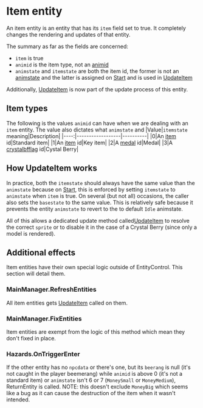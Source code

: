 # Item entity
An item entity is an entity that has its `item` field set to true. It completely changes the rendering and updates of that entity.

The summary as far as the fields are concerned:
- `item` is true
- `animid` is the item type, not an [animid](../../Enums%20and%20IDs/AnimIDs.md)
- `animstate` and `itemstate` are both the item id, the former is not an [animstate](Animations/animstate.md) and the latter is assigned on [Start](Start.md) and is used in [UpdateItem](Update%20process/UpdateItem.md)

Additionally, [UpdateItem](Update%20process/UpdateItem.md) is now part of the update process of this entity.

## Item types
The following is the values `animid` can have when we are dealing with an `item` entity. The value also dictates what `animstate` and 
|Value|`itemstate` meaning|Description|
|----:|------------------|----------|
|0|An [item](../../Enums%20and%20IDs/Items.md) id|Standard item|
|1|An [item](../../Enums%20and%20IDs/Items.md) id|Key item|
|2|A [medal](../../Enums%20and%20IDs/Items.md) id|Medal|
|3|A [crystalbfflag](../../Enums%20and%20IDs/crystalbfflags.md) id|Cystal Berry|

## How UpdateItem works
In practice, both the `itemstate` should always have the same value than the `animstate` because on [Start](Start.md), this is enforced by setting `itemstate` to `animstate` when `item` is true. On several (but not all) occasions, the caller also sets the `basestate` to the same value. This is relatively safe because it prevents the entity `animstate` to revert to the to default `Idle` animstate.

All of this allows a dedicated update method called[UpdateItem](Update%20process/UpdateItem.md) to resolve the correct `sprite` or to disable it in the case of a Crystal Berry (since only a model is rendered).

## Additional effects
Item entities have their own special logic outside of EntityControl. This section will detail them.

### MainManager.RefreshEntities
All item entities gets [UpdateItem](Update%20process/UpdateItem.md) called on them.

### MainManager.FixEntities
Item entities are exempt from the logic of this method which mean they don't fixed in place.

### Hazards.OnTriggerEnter
If the other entity has no `npcdata` or there's one, but its `beerang` is null (it's not caught in the player beemerang) while `animid` is above 0 (it's not a standard item) or `animstate` isn't 6 or 7 (`MoneySmall` or `MoneyMedium`), ReturnEntity is called. NOTE: this doesn't exclude `MoneyBig` which seems like a bug as it can cause the destruction of the item when it wasn't intended.